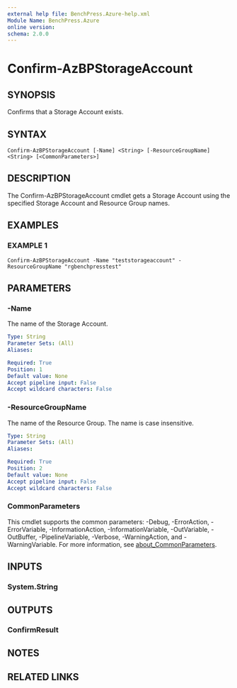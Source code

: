 ```yaml
---
external help file: BenchPress.Azure-help.xml
Module Name: BenchPress.Azure
online version:
schema: 2.0.0
---
```


# Confirm-AzBPStorageAccount

## SYNOPSIS
Confirms that a Storage Account exists.

## SYNTAX

```
Confirm-AzBPStorageAccount [-Name] <String> [-ResourceGroupName] <String> [<CommonParameters>]
```

## DESCRIPTION
The Confirm-AzBPStorageAccount cmdlet gets a Storage Account using the specified Storage Account and
Resource Group names.

## EXAMPLES

### EXAMPLE 1
```
Confirm-AzBPStorageAccount -Name "teststorageaccount" -ResourceGroupName "rgbenchpresstest"
```

## PARAMETERS

### -Name
The name of the Storage Account.

```yaml
Type: String
Parameter Sets: (All)
Aliases:

Required: True
Position: 1
Default value: None
Accept pipeline input: False
Accept wildcard characters: False
```

### -ResourceGroupName
The name of the Resource Group.
The name is case insensitive.

```yaml
Type: String
Parameter Sets: (All)
Aliases:

Required: True
Position: 2
Default value: None
Accept pipeline input: False
Accept wildcard characters: False
```

### CommonParameters
This cmdlet supports the common parameters: -Debug, -ErrorAction, -ErrorVariable, -InformationAction, -InformationVariable, -OutVariable, -OutBuffer, -PipelineVariable, -Verbose, -WarningAction, and -WarningVariable. For more information, see [about_CommonParameters](http://go.microsoft.com/fwlink/?LinkID=113216).

## INPUTS

### System.String
## OUTPUTS

### ConfirmResult
## NOTES

## RELATED LINKS
